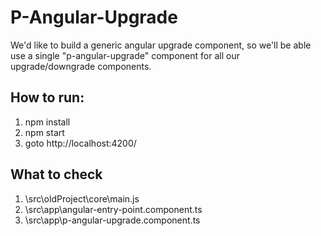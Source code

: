 # P-Angular-Upgrade

We'd like to build a generic angular upgrade component, so we'll be able use a single "p-angular-upgrade" component for all our upgrade/downgrade components.

## How to run:

1. npm install
2. npm start
3. goto http://localhost:4200/

## What to check

1. \src\oldProject\core\main.js
2. \src\app\angular-entry-point.component.ts
3. \src\app\p-angular-upgrade.component.ts